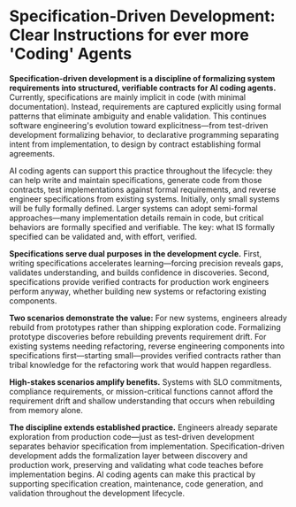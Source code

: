 # Specification-Driven Development: Clear Instructions for ever more 'Coding' Agents

**Specification-driven development is a discipline of formalizing system requirements into structured, verifiable contracts for AI coding agents.** Currently, specifications are mainly implicit in code (with minimal documentation). Instead, requirements are captured explicitly using formal patterns that eliminate ambiguity and enable validation. This continues software engineering's evolution toward explicitness—from test-driven development formalizing behavior, to declarative programming separating intent from implementation, to design by contract establishing formal agreements.

AI coding agents can support this practice throughout the lifecycle: they can help write and maintain specifications, generate code from those contracts, test implementations against formal requirements, and reverse engineer specifications from existing systems. Initially, only small systems will be fully formally defined. Larger systems can adopt semi-formal approaches—many implementation details remain in code, but critical behaviors are formally specified and verifiable. The key: what IS formally specified can be validated and, with effort, verified.

**Specifications serve dual purposes in the development cycle.** First, writing specifications accelerates learning—forcing precision reveals gaps, validates understanding, and builds confidence in discoveries. Second, specifications provide verified contracts for production work engineers perform anyway, whether building new systems or refactoring existing components.

**Two scenarios demonstrate the value:** For new systems, engineers already rebuild from prototypes rather than shipping exploration code. Formalizing prototype discoveries before rebuilding prevents requirement drift. For existing systems needing refactoring, reverse engineering components into specifications first—starting small—provides verified contracts rather than tribal knowledge for the refactoring work that would happen regardless.

**High-stakes scenarios amplify benefits.** Systems with SLO commitments, compliance requirements, or mission-critical functions cannot afford the requirement drift and shallow understanding that occurs when rebuilding from memory alone.

**The discipline extends established practice.** Engineers already separate exploration from production code—just as test-driven development separates behavior specification from implementation. Specification-driven development adds the formalization layer between discovery and production work, preserving and validating what code teaches before implementation begins. AI coding agents can make this practical by supporting specification creation, maintenance, code generation, and validation throughout the development lifecycle.
